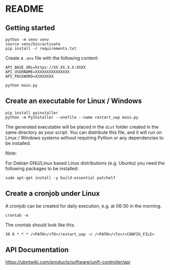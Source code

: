 # README

## Getting started

```shell
python -m venv venv
source venv/bin/activate
pip install -r requirements.txt
```

Create a `.env` file with the following content:

```text
API_BASE_URL=https://XX.XX.X.X:XXXX
API_USERNAME=XXXXXXXXXXXXXXX
API_PASSWORD=XXXXXXXX
```

```shell
python main.py
```

## Create an executable for Linux / Windows

```shell
pip install pyinstaller
python -m PyInstaller --onefile --name restart_uap main.py
```

The generated executable will be placed in the `dist` folder created in the
same directory as your script. You can distribute this file, and it will run on
Linux / Windows systems without requiring Python or any dependencies to be installed.

Note:

For Debian GNU/Linux based Linux distributions (e.g. Ubuntu) you need the
following packages to be installed:

```shell
sudo apt-get install -y build-essential patchelf
```

## Create a cronjob under Linux

A cronjob can be created for daily execution, e.g. at 06:30 in the morning.

```shell
crontab -e
```

The crontab should look like this.

```text
30 6 * * * /<PATH>/<TO>/restart_uap -c /<PATH>/<To>/<CONFIG_FILE>
```

## API Documentation

<https://ubntwiki.com/products/software/unifi-controller/api>
